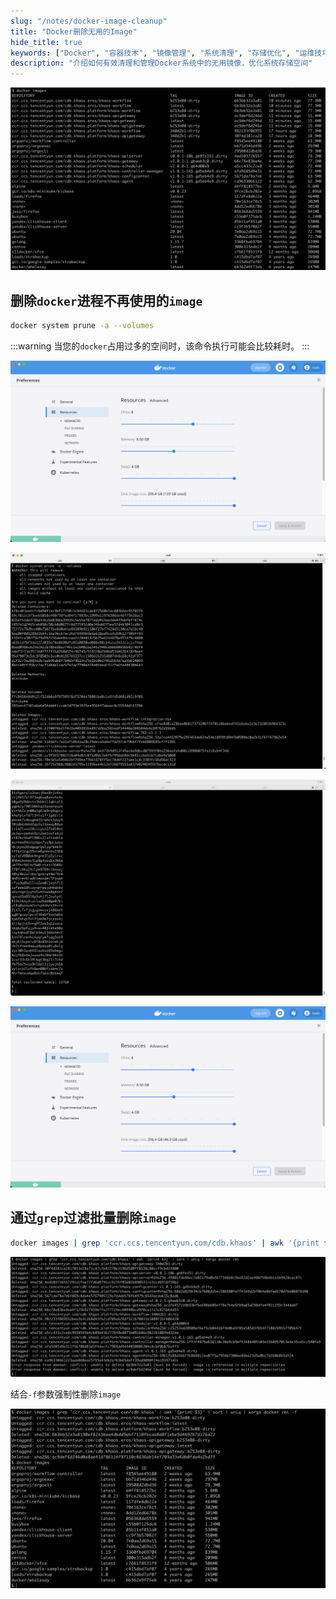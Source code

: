```yaml
---
slug: "/notes/docker-image-cleanup"
title: "Docker删除无用的Image"
hide_title: true
keywords: ["Docker", "容器技术", "镜像管理", "系统清理", "存储优化", "运维技巧"]
description: "介绍如何有效清理和管理Docker系统中的无用镜像，优化系统存储空间"
---
```


![](/attachments/image2021-8-24_11-18-6.png)

## 删除`docker`进程不再使用的`image`

```bash
docker system prune -a --volumes
```

:::warning
当您的`docker`占用过多的空间时，该命令执行可能会比较耗时。
:::

![](/attachments/image2022-4-20_17-46-45.png)

![](/attachments/image2022-4-20_17-55-56.png)

![](/attachments/image2022-4-20_17-56-9.png)

![](/attachments/image2022-4-20_17-56-30.png)

## 通过`grep`过滤批量删除`image`

```bash
docker images | grep 'ccr.ccs.tencentyun.com/cdb.khaos' | awk '{print $3}' | sort | uniq | xargs docker rmi
```

![](/attachments/image2021-8-24_11-19-10.png)

结合`-f`参数强制性删除`image`

![](/attachments/image2021-8-24_11-23-40.png)

